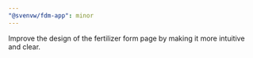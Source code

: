 ```yaml
---
"@svenvw/fdm-app": minor
---
```


Improve the design of the fertilizer form page by making it more intuitive and clear.
